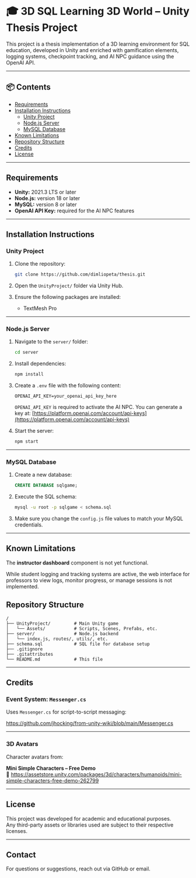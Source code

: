 # 🎓 3D SQL Learning 3D World – Unity Thesis Project

This project is a thesis implementation of a 3D learning environment for SQL education, developed in Unity and enriched with gamification elements, logging systems, checkpoint tracking, and AI NPC guidance using the OpenAI API.

---

## 📦 Contents

- [Requirements](#requirements)
- [Installation Instructions](#installation-instructions)
  - [Unity Project](#unity-project)
  - [Node.js Server](#nodejs-server)
  - [MySQL Database](#mysql-database)
- [Known Limitations](#known-limitations)
- [Repository Structure](#repository-structure)
- [Credits](#credits)
- [License](#license)

---

## Requirements

- **Unity:** 2021.3 LTS or later
- **Node.js:** version 18 or later
- **MySQL:** version 8 or later
- **OpenAI API Key:** required for the AI NPC features

---

## Installation Instructions

### Unity Project

1. Clone the repository:
   ```bash
   git clone https://github.com/dimliopeta/thesis.git
   ```

2. Open the `UnityProject/` folder via Unity Hub.

3. Ensure the following packages are installed:
   - TextMesh Pro

---

### Node.js Server

1. Navigate to the `server/` folder:
   ```bash
   cd server
   ```

2. Install dependencies:
   ```bash
   npm install
   ```

3. Create a `.env` file with the following content:
   ```env
   OPENAI_API_KEY=your_openai_api_key_here
   ```

   `OPENAI_API_KEY` is required to activate the AI NPC.
   You can generate a key at: [https://platform.openai.com/account/api-keys](https://platform.openai.com/account/api-keys)

4. Start the server:
   ```bash
   npm start
   ```

---

### MySQL Database

1. Create a new database:
   ```sql
   CREATE DATABASE sqlgame;
   ```

2. Execute the SQL schema:
   ```bash
   mysql -u root -p sqlgame < schema.sql
   ```

3. Make sure you change the `config.js` file values to match your MySQL credentials.

---

## Known Limitations
The **instructor dashboard** component is not yet functional.

While student logging and tracking systems are active, the web interface for professors to view logs, monitor progress, or manage sessions is not implemented.

## Repository Structure

```
/
├── UnityProject/         # Main Unity game
│   └── Assets/           # Scripts, Scenes, Prefabs, etc.
├── server/               # Node.js backend
│   └── index.js, routes/, utils/, etc.
├── schema.sql            # SQL file for database setup
├── .gitignore
├── .gitattributes
└── README.md             # This file
```

---

## Credits

### Event System: `Messenger.cs`

Uses `Messenger.cs` for script-to-script messaging:

https://github.com/jhocking/from-unity-wiki/blob/main/Messenger.cs

---

### 3D Avatars

Character avatars from:

**Mini Simple Characters – Free Demo**  
🔗 https://assetstore.unity.com/packages/3d/characters/humanoids/mini-simple-characters-free-demo-262799

---

## License

This project was developed for academic and educational purposes.  
Any third-party assets or libraries used are subject to their respective licenses.

---

## Contact

For questions or suggestions, reach out via GitHub or email.
